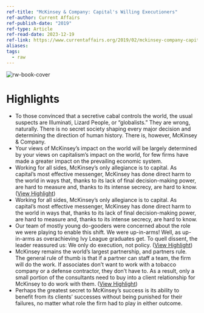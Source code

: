 ```yaml
---
ref-title: "McKinsey & Company: Capital's Willing Executioners"
ref-author: Current Affairs
ref-publish-date: "2019"
ref-type: Article
ref-read-date: 2023-12-19
ref-link: https://www.currentaffairs.org/2019/02/mckinsey-company-capitals-willing-executioners#
aliases: 
tags:
  - raw
---
```



![rw-book-cover](https://images.currentaffairs.org/2019/01/mckinsey1-1024x646.jpg)

# Highlights
- To those convinced that a secretive cabal controls the world, the usual suspects are Illuminati, Lizard People, or “globalists.” They are wrong, naturally. There is no secret society shaping every major decision and determining the direction of human history. There is, however, McKinsey & Company.
- Your views of McKinsey’s impact on the world will be largely determined by your views on capitalism’s impact on the world, for few firms have made a greater impact on the prevailing economic system.
- Working for all sides, McKinsey’s only allegiance is to capital. As capital’s most effective messenger, McKinsey has done direct harm to the world in ways that, thanks to its lack of final decision-making power, are hard to measure and, thanks to its intense secrecy, are hard to know. ([View Highlight](https://read.readwise.io/read/01h94xb2v4v3ka5yt8n0e58znr))
- Working for all sides, McKinsey’s only allegiance is to capital. As capital’s most effective messenger, McKinsey has done direct harm to the world in ways that, thanks to its lack of final decision-making power, are hard to measure and, thanks to its intense secrecy, are hard to know.
- Our team of mostly young do-gooders were concerned about the role we were playing to enable this shift. We were up-in-arms! Well, as up-in-arms as overachieving Ivy League graduates get. To quell dissent, the leader reassured us: We only do execution, not policy. ([View Highlight](https://read.readwise.io/read/01h94xbjcps7ydvmqxzw02ykh5))
- McKinsey remains the world’s largest partnership, and partners rule. The general rule of thumb is that if a partner can staff a team, the firm will do the work. If associates don’t want to work with a tobacco company or a defense contractor, they don’t have to. As a result, only a small portion of the consultants need to buy into a client relationship for McKinsey to do work with them. ([View Highlight](https://read.readwise.io/read/01h94xe8ysvx8zdc13maqq0bmr))
- Perhaps the greatest secret to McKinsey’s success is its ability to benefit from its clients’ successes without being punished for their failures, no matter what role the firm had to play in either outcome.
